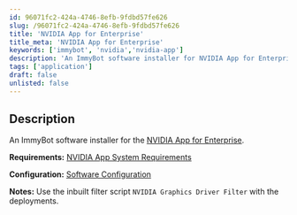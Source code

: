 ```yaml
---
id: 96071fc2-424a-4746-8efb-9fdbd57fe626
slug: /96071fc2-424a-4746-8efb-9fdbd57fe626
title: 'NVIDIA App for Enterprise'
title_meta: 'NVIDIA App for Enterprise'
keywords: ['immybot', 'nvidia','nvidia-app']
description: 'An ImmyBot software installer for NVIDIA App for Enterprise.'
tags: ['application']
draft: false
unlisted: false
---
```


## Description

An ImmyBot software installer for the [NVIDIA App for Enterprise](https://www.nvidia.com/en-us/software/nvidia-app-enterprise/).

**Requirements:** [NVIDIA App System Requirements](https://www.nvidia.com/en-us/software/nvidia-app/system-requirements/#referrer=nvapp)

**Configuration:** [Software Configuration](https://github.com/ProVal-Tech/immybot/blob/main/software/nvidia-app-for-enterprise.toml)

**Notes:** Use the inbuilt filter script `NVIDIA Graphics Driver Filter` with the deployments.
